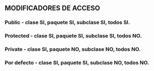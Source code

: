 ## MODIFICADORES DE ACCESO

### Public - clase SI, paquete SI, subclase SI, todos SI.
### Protected - clase SI, paquete SI, subclase SI, todos NO.
### Private - clase SI, paquete NO, subclase NO, todos NO.
### Por defecto - clase SI, paquete SI, subclase NO, todos NO.
        
